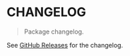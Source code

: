 # CHANGELOG

> Package changelog.

See [GitHub Releases](https://github.com/stdlib-js/stats-base-dmeanlipw/releases) for the changelog.